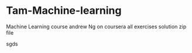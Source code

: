 # Tam-Machine-learning
Machine Learning course
andrew Ng on coursera
all exercises solution
zip file

sgds

